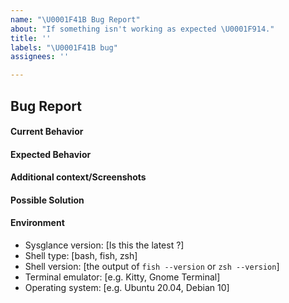 ```yaml
---
name: "\U0001F41B Bug Report"
about: "If something isn't working as expected \U0001F914."
title: ''
labels: "\U0001F41B bug"
assignees: ''

---
```


## Bug Report

#### Current Behavior
<!-- A clear and concise description of the behavior. -->

#### Expected Behavior
<!-- A clear and concise description of what you expected to happen. -->

#### Additional context/Screenshots
<!-- Add any other context about the problem here. If applicable, add screenshots to help explain. -->

#### Possible Solution
<!--- Only if you have suggestions on a fix for the bug -->

#### Environment
- Sysglance version: [Is this the latest ?]
- Shell type: [bash, fish, zsh]
- Shell version: [the output of `fish --version` or `zsh --version`]
- Terminal emulator: [e.g. Kitty, Gnome Terminal]
- Operating system: [e.g. Ubuntu 20.04, Debian 10]
